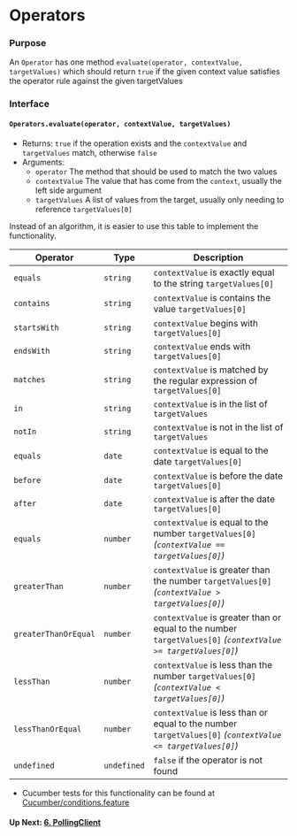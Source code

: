 # Operators
### Purpose
An `Operator` has one method `evaluate(operator, contextValue, targetValues)` which should return `true` if the given context value satisfies the operator rule against the given targetValues
### Interface
#### `Operators.evaluate(operator, contextValue, targetValues)`
- Returns: `true` if the operation exists and the `contextValue` and `targetValues` match, otherwise `false`
- Arguments:
  - `operator` The method that should be used to match the two values
  - `contextValue` The value that has come from the `context`, usually the left side argument
  - `targetValues` A list of values from the target, usually only needing to reference `targetValues[0]`
 
Instead of an algorithm, it is easier to use this table to implement the functionality.

| Operator              | Type        | Description                              
|-----------------------|-------------|------------
| `equals`              | `string`    | `contextValue` is exactly equal to the string `targetValues[0]`
| `contains`            | `string`    | `contextValue` is contains the value `targetValues[0]`
| `startsWith`          | `string`    | `contextValue` begins with `targetValues[0]`
| `endsWith`            | `string`    | `contextValue` ends with `targetValues[0]`
| `matches`             | `string`    | `contextValue` is matched by the regular expression of `targetValues[0]`
| `in`                  | `string`    | `contextValue` is in the list of `targetValues`
| `notIn`               | `string`    | `contextValue` is not in the list of `targetValues` 
| `equals`              | `date`      | `contextValue` is equal to the date `targetValues[0]`
| `before`              | `date`      | `contextValue` is before the date `targetValues[0]`
| `after`               | `date`      | `contextValue` is after the date `targetValues[0]`
| `equals`              | `number`    | `contextValue` is equal to the number `targetValues[0]` *(`contextValue == targetValues[0]`)*
| `greaterThan`         | `number`    | `contextValue` is greater than the number `targetValues[0]` *(`contextValue > targetValues[0]`)*
| `greaterThanOrEqual`  | `number`    | `contextValue` is greater than or equal to the number `targetValues[0]` *(`contextValue >= targetValues[0]`)*
| `lessThan`            | `number`    | `contextValue` is less than the number `targetValues[0]` *(`contextValue < targetValues[0]`)*
| `lessThanOrEqual`     | `number`    | `contextValue` is less than or equal to the number `targetValues[0]` *(`contextValue <= targetValues[0]`)*
| `undefined`           | `undefined` | `false` if the operator is not found

- Cucumber tests for this functionality can be found at [Cucumber/conditions.feature](../Cucumber/conditions.feature)

#### Up Next: [6. PollingClient](./6.PollingClient.md)